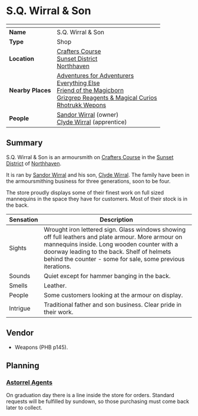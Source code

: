 # S.Q. Wirral & Son

| []() | |
| --- | --- |
| **Name** | S.Q. Wirral & Son |
| **Type** | Shop |
| **Location** | [Crafters Course](../../streets/crafters-course.md)<br />[Sunset District](../../districts/sunset-district.md)<br />[Northhaven](../../cities/northhaven.md) |
| **Nearby Places** | [Adventures for Adventurers](adventures-for-adventurers.md)<br />[Everything Else](everything-else.md)<br />[Friend of the Magicborn](friend-of-the-magicborn.md)<br />[Grizgrep Reagents & Magical Curios](grizgrep-reagents-and-magical-curios.md)<br />[Rhotrukk Wepons](rhotrukk-wepons.md) |
| **People** | [Sandor Wirral](../../../people/sandor-wirral.md) (owner)<br />[Clyde Wirral](../../../people/clyde-wirral.md) (apprentice) |

## Summary

S.Q. Wirral & Son is an armoursmith on [Crafters Course](../../streets/crafters-course.md) in the [Sunset District](../../districts/sunset-district.md) of [Northhaven](../../cities/northhaven.md).

It is ran by [Sandor Wirral](../../../people/sandor-wirral.md) and his son, [Clyde Wirral](../../../people/clyde-wirral.md). The family have been in the armoursmithing business for three generations, soon to be four.

The store proudly displays some of their finest work on full sized mannequins in the space they have for customers. Most of their stock is in the back.

| Sensation | Description |
| ---- | --- |
| Sights | Wrought iron lettered sign. Glass windows showing off full leathers and plate armour. More armour on mannequins inside. Long wooden counter with a doorway leading to the back. Shelf of helmets behind the counter - some for sale, some previous iterations. |
| Sounds | Quiet except for hammer banging in the back. |
| Smells | Leather. |
| People | Some customers looking at the armour on display. |
| Intrigue | Traditional father and son business. Clear pride in their work. |

## Vendor

- Weapons (PHB p145).

## Planning

### [Astorrel Agents](../../../../campaigns/astorrel-agents/README.md)

On graduation day there is a line inside the store for orders. Standard requests will be fulfilled by sundown, so those purchasing must come back later to collect.
